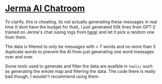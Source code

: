 # [Jerma AI Chatroom](https://aichat.jerma.io/)

To clarify, this is cheating, its not actually generating these messages in real time (I dont have the budget for that), I just generated 50k lines from GPT-2 trained on Jerma's chat (using logs from [here](https://drive.google.com/drive/folders/1fSQV_MVUlqOkG49eIcHBFSpKNuSoBm8q)) and let it pick a random one from them. 

The data is filtered to only be messages with > 7 words and no more than 3 duplicate words to prevent the AI from just generating one word messages over and over.

Some tools used to generate and filter the data are avalible in `tools/` such as generating the emote map and filtering the data. The code there is really bad though, I wouldn't recommend using them.